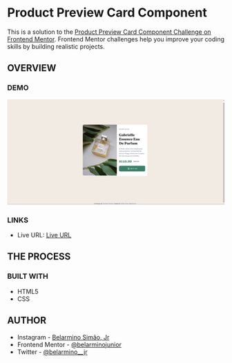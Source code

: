 # Product Preview Card Component

This is a solution to the [Product Preview Card Component Challenge on Frontend Mentor](https://www.frontendmentor.io/challenges/product-preview-card-component-GO7UmttRfa/hub). Frontend Mentor challenges help you improve your coding skills by building realistic projects. 

## OVERVIEW

### DEMO

![](./demo.png)

### LINKS

- Live URL: [Live URL](https://product-preview-wonderr.netlify.app/)

## THE PROCESS

### BUILT WITH

- HTML5
- CSS


## AUTHOR

- Instagram - [Belarmino Simão, Jr](https://www.instagram.com/wonderr____/)
- Frontend Mentor - [@belarminojunior](https://www.frontendmentor.io/profile/belarminojunior)
- Twitter - [@belarmino__jr](https://twitter.com/belarmino__jr)
